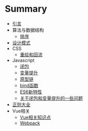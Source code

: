 # Summary

* [引言](README.md)
* 算法与数据结构
    * [排序](Algorithm/sort.md)
* [设计模式](Design/README.md)
* CSS
    * [重绘和回流](CSS/重绘和回流.md)
* Javascript
    * [闭包](Javascript/闭包.md)
    * [变量提升](Javascript/变量提升.md)
    * [原型链](Javascript/原型链.md)
    * [bind函数](Javascript/bind函数.md)
    * [ES6新特性](Javascript/ES6新特性.md)
    * [关于闭包和变量提升的一些问题](Javascript/关于闭包和变量提升的一些问题.md)
* [正则大全](Reg/README.md)
* Vue相关
    * [Vue相关知识点](Vue/Vue相关知识点.md)
    * [Webpack](Vue/Webpack.md)

